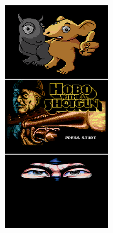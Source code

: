 [![](miker_friends31.png)](https://github.com/ivop/rc-archive/raw/master/miker/miker_friends31.xex)
[![](miker_hobo_with_a_shotgun.png)](https://github.com/ivop/rc-archive/raw/master/miker/miker_hobo_with_a_shotgun.xex)
[![](miker_NinjaEyes.png)](https://github.com/ivop/rc-archive/raw/master/miker/miker_NinjaEyes.xex)
